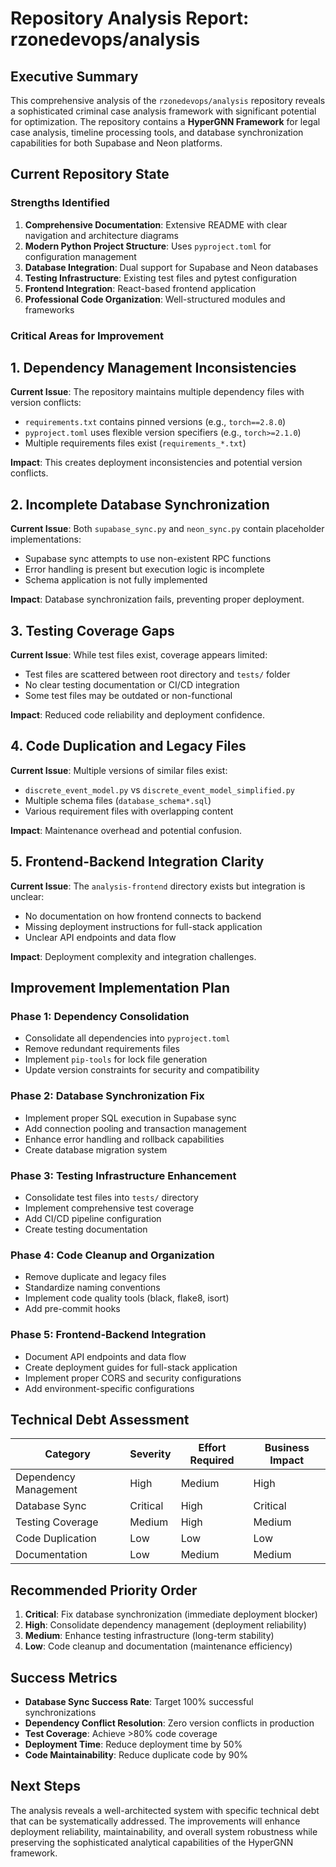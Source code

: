 # Repository Analysis Report: rzonedevops/analysis

## Executive Summary

This comprehensive analysis of the `rzonedevops/analysis` repository reveals a sophisticated criminal case analysis framework with significant potential for optimization. The repository contains a **HyperGNN Framework** for legal case analysis, timeline processing tools, and database synchronization capabilities for both Supabase and Neon platforms.

## Current Repository State

### Strengths Identified

1. **Comprehensive Documentation**: Extensive README with clear navigation and architecture diagrams
2. **Modern Python Project Structure**: Uses `pyproject.toml` for configuration management
3. **Database Integration**: Dual support for Supabase and Neon databases
4. **Testing Infrastructure**: Existing test files and pytest configuration
5. **Frontend Integration**: React-based frontend application
6. **Professional Code Organization**: Well-structured modules and frameworks

### Critical Areas for Improvement

## 1. Dependency Management Inconsistencies

**Current Issue**: The repository maintains multiple dependency files with version conflicts:
- `requirements.txt` contains pinned versions (e.g., `torch==2.8.0`)
- `pyproject.toml` uses flexible version specifiers (e.g., `torch>=2.1.0`)
- Multiple requirements files exist (`requirements_*.txt`)

**Impact**: This creates deployment inconsistencies and potential version conflicts.

## 2. Incomplete Database Synchronization

**Current Issue**: Both `supabase_sync.py` and `neon_sync.py` contain placeholder implementations:
- Supabase sync attempts to use non-existent RPC functions
- Error handling is present but execution logic is incomplete
- Schema application is not fully implemented

**Impact**: Database synchronization fails, preventing proper deployment.

## 3. Testing Coverage Gaps

**Current Issue**: While test files exist, coverage appears limited:
- Test files are scattered between root directory and `tests/` folder
- No clear testing documentation or CI/CD integration
- Some test files may be outdated or non-functional

**Impact**: Reduced code reliability and deployment confidence.

## 4. Code Duplication and Legacy Files

**Current Issue**: Multiple versions of similar files exist:
- `discrete_event_model.py` vs `discrete_event_model_simplified.py`
- Multiple schema files (`database_schema*.sql`)
- Various requirement files with overlapping content

**Impact**: Maintenance overhead and potential confusion.

## 5. Frontend-Backend Integration Clarity

**Current Issue**: The `analysis-frontend` directory exists but integration is unclear:
- No documentation on how frontend connects to backend
- Missing deployment instructions for full-stack application
- Unclear API endpoints and data flow

**Impact**: Deployment complexity and integration challenges.

## Improvement Implementation Plan

### Phase 1: Dependency Consolidation
- Consolidate all dependencies into `pyproject.toml`
- Remove redundant requirements files
- Implement `pip-tools` for lock file generation
- Update version constraints for security and compatibility

### Phase 2: Database Synchronization Fix
- Implement proper SQL execution in Supabase sync
- Add connection pooling and transaction management
- Enhance error handling and rollback capabilities
- Create database migration system

### Phase 3: Testing Infrastructure Enhancement
- Consolidate test files into `tests/` directory
- Implement comprehensive test coverage
- Add CI/CD pipeline configuration
- Create testing documentation

### Phase 4: Code Cleanup and Organization
- Remove duplicate and legacy files
- Standardize naming conventions
- Implement code quality tools (black, flake8, isort)
- Add pre-commit hooks

### Phase 5: Frontend-Backend Integration
- Document API endpoints and data flow
- Create deployment guides for full-stack application
- Implement proper CORS and security configurations
- Add environment-specific configurations

## Technical Debt Assessment

| Category | Severity | Effort Required | Business Impact |
|----------|----------|-----------------|-----------------|
| Dependency Management | High | Medium | High |
| Database Sync | Critical | High | Critical |
| Testing Coverage | Medium | High | Medium |
| Code Duplication | Low | Low | Low |
| Documentation | Low | Medium | Medium |

## Recommended Priority Order

1. **Critical**: Fix database synchronization (immediate deployment blocker)
2. **High**: Consolidate dependency management (deployment reliability)
3. **Medium**: Enhance testing infrastructure (long-term stability)
4. **Low**: Code cleanup and documentation (maintenance efficiency)

## Success Metrics

- **Database Sync Success Rate**: Target 100% successful synchronizations
- **Dependency Conflict Resolution**: Zero version conflicts in production
- **Test Coverage**: Achieve >80% code coverage
- **Deployment Time**: Reduce deployment time by 50%
- **Code Maintainability**: Reduce duplicate code by 90%

## Next Steps

The analysis reveals a well-architected system with specific technical debt that can be systematically addressed. The improvements will enhance deployment reliability, maintainability, and overall system robustness while preserving the sophisticated analytical capabilities of the HyperGNN framework.
